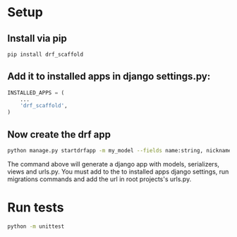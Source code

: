 # Setup

## Install via pip

```bash
pip install drf_scaffold
```
## Add it to installed apps in django settings.py:

```python
INSTALLED_APPS = (
    ...
    'drf_scaffold',
)
```

## Now create the drf app 

```bash
python manage.py startdrfapp -m my_model --fields name:string, nickname:string, age:integer, email:email
```

The command above will generate a django app with models, serializers, views and urls.py. You must add to the to installed apps django settings, run migrations commands and add the url in root projects's urls.py.

# Run tests
```bash
python -m unittest
```
